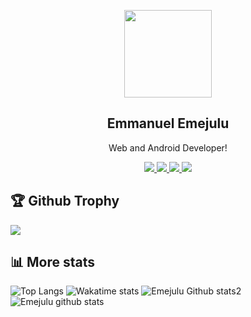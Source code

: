 <p align="center">
<a href="https://bit.ly/EmejuluPortfolio">
  <img width="140" src="https://avatars.githubusercontent.com/u/54607888?v=4" /> 
  </a> 
  <h2 align="center">Emmanuel Emejulu</h2>
  <p align="center">Web and Android Developer!</p>
</p>

<p align="center">
  <a href="https://github.com/JUEsoft">
    <img src="https://visitor-badge.glitch.me/badge?page_id=JUEsoft"/> 
  </a>
<a href="https://wakatime.com/@Emejulu">
    <img src="https://wakatime.com/badge/user/6887a696-3885-4b54-a72b-318b6f2379be.svg"/> 
  </a>  
 <a href="https://twitter.com/emejulucodes">
    <img src="https://img.shields.io/twitter/follow/emejulucodes?label=followers&logo=twitter&color=%23007ec6&style=plastic"/> 
  </a>
  <a href="https://github.com/JUEsoft">
    <img src="https://img.shields.io/github/followers/JUEsoft?logo=github&style=plastic"/> 
  </a>
</p>

<p>
<h2>🏆 Github Trophy </h2>
<a href="https://bit.ly/EmejuluPortfolio">
<img src="https://github-profile-trophy.vercel.app/?username=JUEsoft">
</a>
</p>

## 📊 More stats
![Top Langs](https://github-readme-stats.vercel.app/api/top-langs/?username=JUESoft&layout=compact&include_all_commits=true&&count_private=true&langs_count=20)
![Wakatime stats](https://github-readme-stats.vercel.app/api/wakatime?username=emejulu&layout=compact)
![Emejulu Github stats2](https://github-readme-streak-stats.herokuapp.com/?user=JUEsoft&layout=compact&include_all_commits=true&&count_private=true&langs_count=20)
![Emejulu github stats](https://github-readme-stats.vercel.app/api?username=JUEsoft&show_icons=true&include_all_commits=true&&count_private=true)

